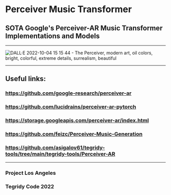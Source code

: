 # Perceiver Music Transformer
## SOTA Google's Perceiver-AR Music Transformer Implementations and Models

***

![DALL·E 2022-10-04 15 15 44 - The Perceiver, modern art, oil colors, bright, colorful, extreme details, surrealism, beautiful](https://user-images.githubusercontent.com/56325539/193941485-bf1c4fc0-5439-49e7-97db-85d87ac9ea88.png)

***

## Useful links:

### https://github.com/google-research/perceiver-ar
### https://github.com/lucidrains/perceiver-ar-pytorch
### https://storage.googleapis.com/perceiver-ar/index.html
### https://github.com/feizc/Perceiver-Music-Generation
### https://github.com/asigalov61/tegridy-tools/tree/main/tegridy-tools/Perceiver-AR

***

### Project Los Angeles
### Tegridy Code 2022
